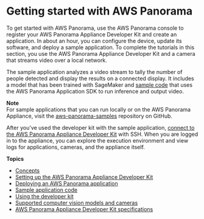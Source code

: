 # Getting started with AWS Panorama<a name="panorama-gettingstarted"></a>

To get started with AWS Panorama, use the AWS Panorama console to register your AWS Panorama Appliance Developer Kit and create an application\. In about an hour, you can configure the device, update its software, and deploy a sample application\. To complete the tutorials in this section, you use the AWS Panorama Appliance Developer Kit and a camera that streams video over a local network\.

The sample application analyzes a video stream to tally the number of people detected and display the results on a connected display\. It includes a model that has been trained with SageMaker and [sample code](gettingstarted-code.md) that uses the AWS Panorama Application SDK to run inference and output video\.

**Note**  
For sample applications that you can run locally or on the AWS Panorama Appliance, visit the [aws\-panorama\-samples](https://github.com/aws-samples/aws-panorama-samples) repository on GitHub\.

After you've used the developer kit with the sample application, [connect to the AWS Panorama Appliance Developer Kit](gettingstarted-devkit.md) with SSH\. When you are logged in to the appliance, you can explore the execution environment and view logs for applications, cameras, and the appliance itself\.

**Topics**
+ [Concepts](gettingstarted-concepts.md)
+ [Setting up the AWS Panorama Appliance Developer Kit](gettingstarted-setup.md)
+ [Deploying an AWS Panorama application](gettingstarted-deploy.md)
+ [Sample application code](gettingstarted-code.md)
+ [Using the developer kit](gettingstarted-devkit.md)
+ [Supported computer vision models and cameras](gettingstarted-compatibility.md)
+ [AWS Panorama Appliance Developer Kit specifications](gettingstarted-hardware.md)
